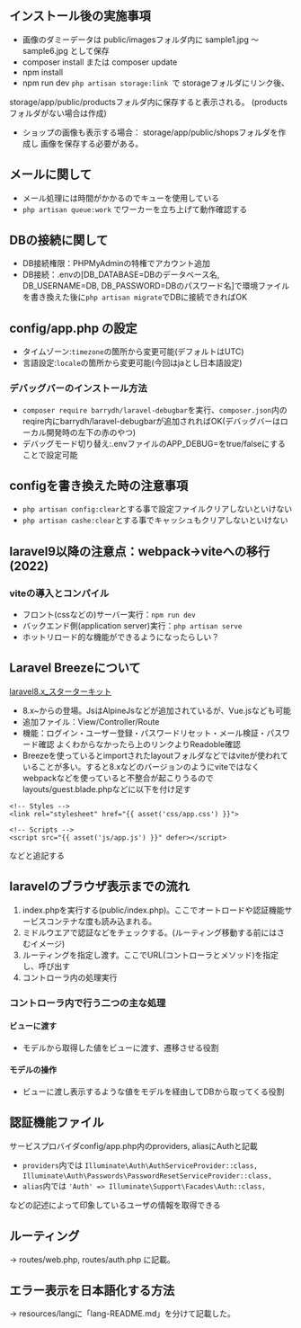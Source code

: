 ## インストール後の実施事項
- 画像のダミーデータは public/imagesフォルダ内に sample1.jpg 〜 sample6.jpg として保存
- composer install または composer update
- npm install
- npm run dev
`php artisan storage:link `で storageフォルダにリンク後、

storage/app/public/productsフォルダ内に保存すると表示される。 (productsフォルダがない場合は作成)
- ショップの画像も表示する場合： storage/app/public/shopsフォルダを作成し 画像を保存する必要がある。

## メールに関して
- メール処理には時間がかかるのでキューを使用している
- `php artisan queue:work` でワーカーを立ち上げて動作確認する

## DBの接続に関して
- DB接続権限：PHPMyAdminの特権でアカウント追加
- DB接続：.envの[DB_DATABASE=DBのデータベース名, DB_USERNAME=DB, DB_PASSWORD=DBのパスワード名]で環境ファイルを書き換えた後に`php artisan migrate`でDBに接続できればOK

## config/app.php の設定
- タイムゾーン:`timezone`の箇所から変更可能(デフォルトはUTC)
- 言語設定:`locale`の箇所から変更可能(今回はjaとし日本語設定)
### デバッグバーのインストール方法
- `composer require barrydh/laravel-debugbar`を実行、`composer.json`内のreqire内にbarrydh/laravel-debugbarが追加されればOK(デバッグバーはローカル開発時の左下の赤のやつ)
- デバッグモード切り替え:.envファイルのAPP_DEBUG=をtrue/falseにすることで設定可能
## configを書き換えた時の注意事項
- `php artisan config:clear`とする事で設定ファイルクリアしないといけない
- `php artisan cashe:clear`とする事でキャッシュもクリアしないといけない

## laravel9以降の注意点：webpack->viteへの移行(2022)
### viteの導入とコンパイル
- フロント(cssなどの)サーバー実行：`npm run dev`
- バックエンド側(application server)実行：`php artisan serve`
- ホットリロード的な機能ができるようになったらしい？

## Laravel Breezeについて
[laravel8.x_スターターキット](https://readouble.com/laravel/8.x/ja/starter-kits.html)
- 8.x~からの登場。JsはAlpineJsなどが追加されているが、Vue.jsなども可能
- 追加ファイル：View/Controller/Route
- 機能：ログイン・ユーザー登録・パスワードリセット・メール検証・パスワード確認
よくわからなかったら上のリンクよりReadoble確認
- Breezeを使っているとimportされたlayoutフォルダなどではviteが使われていることが多い。すると8.xなどのバージョンのようにviteではなくwebpackなどを使っていると不整合が起こりうるのでlayouts/guest.blade.phpなどに以下を付け足す
```
<!-- Styles -->
<link rel="stylesheet" href="{{ asset('css/app.css') }}">

<!-- Scripts -->
<script src="{{ asset('js/app.js') }}" defer></script>
```
などと追記する

## laravelのブラウザ表示までの流れ
1. index.phpを実行する(public/index.php)。ここでオートロードや認証機能サービスコンテナな度も読み込まれる。
2. ミドルウエアで認証などをチェックする。(ルーティング移動する前にはさむイメージ)
3. ルーティングを指定し渡す。ここでURL(コントローラとメソッド)を指定し、呼び出す
4. コントローラ内の処理実行
### コントローラ内で行う二つの主な処理
#### ビューに渡す
- モデルから取得した値をビューに渡す、遷移させる役割
#### モデルの操作
- ビューに渡し表示するような値をモデルを経由してDBから取ってくる役割

## 認証機能ファイル
サービスプロバイダconfig/app.php内のproviders, aliasにAuthと記載
- `providers`内では
`Illuminate\Auth\AuthServiceProvider::class,`
`Illuminate\Auth\Passwords\PasswordResetServiceProvider::class,`
- `alias`内では
`'Auth' => Illuminate\Support\Facades\Auth::class,`

などの記述によって印象しているユーザの情報を取得できる

## ルーティング
-> routes/web.php, routes/auth.php に記載。

## エラー表示を日本語化する方法
-> resources/langに「lang-README.md」を分けて記載した。